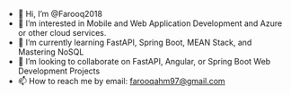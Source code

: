- 👋 Hi, I’m @Farooq2018
- 👀 I’m interested in Mobile and Web Application Development and Azure or other cloud services.
- 🌱 I’m currently learning FastAPI, Spring Boot, MEAN Stack, and Mastering NoSQL
- 💞️ I’m looking to collaborate on FastAPI, Angular, or Spring Boot Web Development Projects
- 📫 How to reach me by email: farooqahm97@gmail.com

<!---
Farooq2018/Farooq2018 is a ✨ special ✨ repository because its `README.md` (this file) appears on your GitHub profile.
You can click the Preview link to take a look at your changes.
--->
